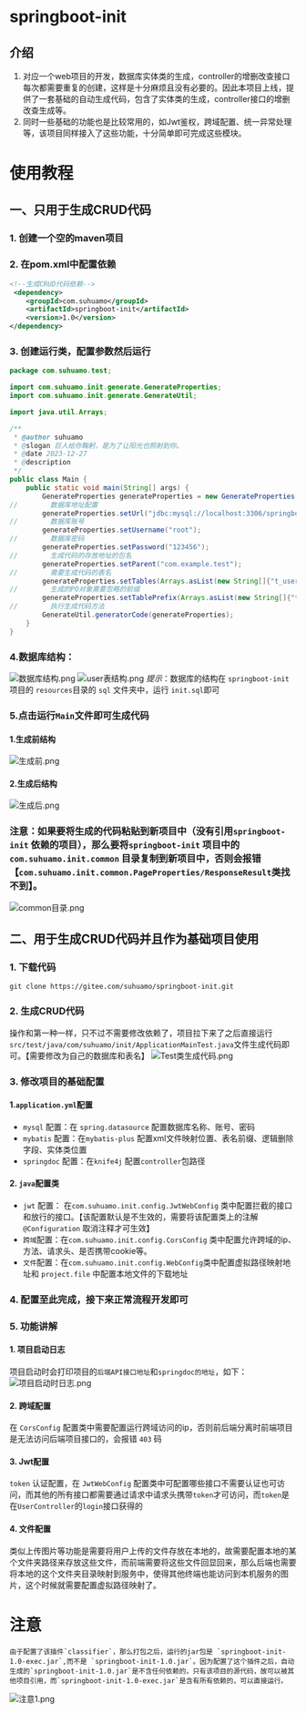 # springboot-init 

## 介绍
1. 对应一个web项目的开发，数据库实体类的生成，controller的增删改查接口每次都需要重复的创建，这样是十分麻烦且没有必要的。因此本项目上线，提供了一套基础的自动生成代码，包含了实体类的生成，controller接口的增删改查生成等。
1. 同时一些基础的功能也是比较常用的，如Jwt鉴权，跨域配置、统一异常处理等，该项目同样接入了这些功能，十分简单即可完成这些模块。

# 使用教程
## 一、只用于生成CRUD代码
### 1. 创建一个空的maven项目
### 2. 在pom.xml中配置依赖
```xml
<!--生成CRUD代码依赖-->
 <dependency>
    <groupId>com.suhuamo</groupId>
    <artifactId>springboot-init</artifactId>
    <version>1.0</version>
</dependency>
```
### 3. 创建运行类，配置参数然后运行
```java
package com.suhuamo.test;

import com.suhuamo.init.generate.GenerateProperties;
import com.suhuamo.init.generate.GenerateUtil;

import java.util.Arrays;

/**
 * @author suhuamo
 * @slogan 巨人给你鞠躬，是为了让阳光也照射到你。
 * @date 2023-12-27
 * @description
 */
public class Main {
    public static void main(String[] args) {
        GenerateProperties generateProperties = new GenerateProperties();
//        数据库地址配置
        generateProperties.setUrl("jdbc:mysql://localhost:3306/springboot-init?userUnicode=true&characterEncoding=utf8&serverTimezone=UTC&nullCatalogMeansCurrent=true");
//        数据库账号
        generateProperties.setUsername("root");
//        数据库密码
        generateProperties.setPassword("123456");
//        生成代码的存放地址的包名
        generateProperties.setParent("com.example.test");
//        需要生成代码的表名
        generateProperties.setTables(Arrays.asList(new String[]{"t_user"}));
//        生成的PO对象需要忽略的前缀
        generateProperties.setTablePrefix(Arrays.asList(new String[]{"t_"}));
//        执行生成代码方法
        GenerateUtil.generatorCode(generateProperties);
    }
}
```
### 4.数据库结构：
![数据库结构.png](assert/数据库结构.png)
![user表结构.png](assert/user表结构.png)
*提示*：数据库的结构在 `springboot-init`项目的 `resources`目录的 `sql` 文件夹中，运行 `init.sql`即可
### 5.点击运行`Main`文件即可生成代码
#### 1.生成前结构
![生成前.png](assert/img1.png)
#### 2.生成后结构
![生成后.png](assert/img2.png)

### 注意：如果要将生成的代码粘贴到新项目中（没有引用`springboot-init` 依赖的项目），那么要将`springboot-init` 项目中的 `com.suhuamo.init.common` 目录复制到新项目中，否则会报错【`com.suhuamo.init.common.PageProperties/ResponseResult`类找不到】。
![common目录.png](assert/img3.png)


## 二、用于生成CRUD代码并且作为基础项目使用
### 1. 下载代码
```shell
git clone https://gitee.com/suhuamo/springboot-init.git
```
### 2. 生成CRUD代码
操作和第一种一样，只不过不需要修改依赖了，项目拉下来了之后直接运行`src/test/java/com/suhuamo/init/ApplicationMainTest.java`文件生成代码即可。【需要修改为自己的数据库和表名】
![Test类生成代码.png](assert/img5.png)
### 3. 修改项目的基础配置 
#### 1.`application.yml`配置
- `mysql` 配置：在 `spring.datasource` 配置数据库名称、账号、密码
- `mybatis` 配置：在`mybatis-plus` 配置xml文件映射位置、表名前缀、逻辑删除字段、实体类位置
- `springdoc` 配置：在`knife4j` 配置`controller`包路径
#### 2. `java`配置类
- `jwt` 配置： 在`com.suhuamo.init.config.JwtWebConfig` 类中配置拦截的接口和放行的接口。【该配置默认是不生效的，需要将该配置类上的注解`@Configuration` 取消注释才可生效】
- `跨域`配置：在`com.suhuamo.init.config.CorsConfig` 类中配置允许跨域的ip、方法、请求头、是否携带cookie等。
- `文件`配置：在`com.suhuamo.init.config.WebConfig`类中配置虚拟路径映射地址和 `project.file` 中配置本地文件的下载地址
### 4. 配置至此完成，接下来正常流程开发即可
### 5. 功能讲解
#### 1. 项目启动日志
项目启动时会打印项目的`后端API接口地址`和`springdoc的地址`，如下：
![项目启动时日志.png](assert/img6.png)
#### 2. 跨域配置
在 `CorsConfig` 配置类中需要配置运行跨域访问的ip，否则前后端分离时前端项目是无法访问后端项目接口的，会报错 `403` 码
#### 3. Jwt配置
`token` 认证配置，在 `JwtWebConfig` 配置类中可配置哪些接口不需要认证也可访问，而其他的所有接口都需要通过请求中请求头携带`token`才可访问，而`token`是在`UserController`的`login`接口获得的
#### 4. 文件配置
类似上传图片等功能是需要将用户上传的文件存放在本地的，故需要配置本地的某个文件夹路径来存放这些文件，而前端需要将这些文件回显回来，那么后端也需要将本地的这个文件夹目录映射到服务中，使得其他终端也能访问到本机服务的图片，这个时候就需要配置虚拟路径映射了。
# 注意
    由于配置了该插件`classifier`，那么打包之后，运行的jar包是 `springboot-init-1.0-exec.jar`,而不是 `springboot-init-1.0.jar`。因为配置了这个插件之后，自动生成的`springboot-init-1.0.jar`是不含任何依赖的，只有该项目的源代码，故可以被其他项目引用，而`springboot-init-1.0-exec.jar`是含有所有依赖的，可以直接运行。
![注意1.png](assert/img4.png)